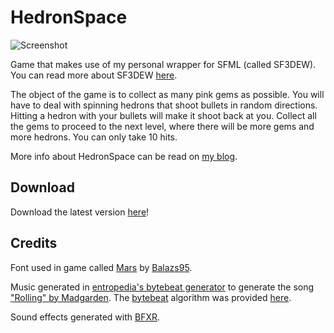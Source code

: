 HedronSpace
===========

![Screenshot](http://jibransyed.files.wordpress.com/2014/04/hedronspace_screen1.png)

Game that makes use of my personal wrapper for SFML (called SF3DEW).  You can read more about SF3DEW [here](https://github.com/JISyed/SF3DEW).

The object of the game is to collect as many pink gems as possible. You will have to deal with spinning hedrons that shoot bullets in random directions. Hitting a hedron with your bullets will make it shoot back at you. Collect all the gems to proceed to the next level, where there will be more gems and more hedrons. You can only take 10 hits.

More info about HedronSpace can be read on [my blog](http://jibransyed.wordpress.com/game-projects/hedronspace/).

Download
--------

Download the latest version [here](https://github.com/JISyed/HedronSpace/releases/latest)!

Credits
-------

Font used in game called [Mars](http://www.dafont.com/mars.font) by [Balazs95](http://www.dafont.com/altera.d4403).

Music generated in [entropedia's bytebeat generator](http://entropedia.co.uk/generative_music_1.2_beta/) to generate the song ["Rolling" by Madgarden](https://soundcloud.com/madgarden/rolling). The [bytebeat](http://canonical.org/~kragen/bytebeat/) algorithm was provided [here](https://github.com/erlehmann/algorithmic-symphonies/blob/master/rolling).

Sound effects generated with [BFXR](http://www.bfxr.net/).
